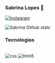 ###  Sabrina Lopes  💚
[![Instagram](https://img.shields.io/badge/Instagram-E4405F?style=for-the-badge&logo=instagram&logoColor=white)](https://www.instagram.com/sah.lpsz)

![Sabrina  Github  stats](https://github-readme-stats.vercel.app/api?username=SbrnLopes&show_icons=true&theme=radical)

###  Tecnologias
<div style="display: incline_block"><br/>
  <img align="center" alt="css" src="https://img.shields.io/badge/CSS3-1572B6?style=for-the-badge&logo=css3&logoColor=white"/>
  <img align="center" alt="html5" src="https://img.shields.io/badge/HTML5-E34F26?style=for-the-badge&logo=html5&logoColor=white"/>
